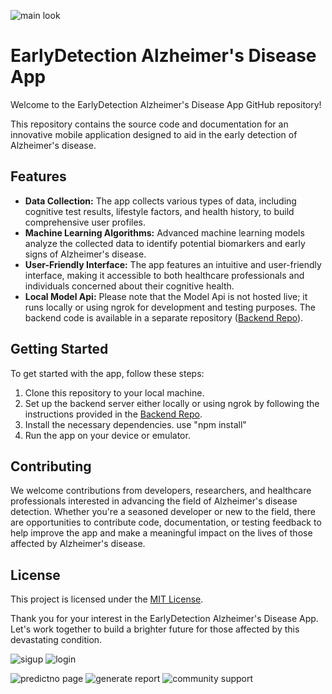 
![main look](https://github.com/Rafay0508/AlzAware-application/assets/106449952/28997867-5dce-4dbe-bcb8-7a8e0ed8a030)

# EarlyDetection Alzheimer's Disease App

Welcome to the EarlyDetection Alzheimer's Disease App GitHub repository!

This repository contains the source code and documentation for an innovative mobile application designed to aid in the early detection of Alzheimer's disease.

## Features

- **Data Collection:** The app collects various types of data, including cognitive test results, lifestyle factors, and health history, to build comprehensive user profiles.
- **Machine Learning Algorithms:** Advanced machine learning models analyze the collected data to identify potential biomarkers and early signs of Alzheimer's disease.
- **User-Friendly Interface:** The app features an intuitive and user-friendly interface, making it accessible to both healthcare professionals and individuals concerned about their cognitive health.
- **Local Model Api:** Please note that the Model Api is not hosted live; it runs locally or using ngrok for development and testing purposes. The backend code is available in a separate repository ([Backend Repo](AlzAware-backend-netlifyHosted)).

## Getting Started

To get started with the app, follow these steps:

1. Clone this repository to your local machine.
2. Set up the backend server either locally or using ngrok by following the instructions provided in the [Backend Repo](link-to-backend-repo).
3. Install the necessary dependencies. use "npm install"
4. Run the app on your device or emulator.

## Contributing

We welcome contributions from developers, researchers, and healthcare professionals interested in advancing the field of Alzheimer's disease detection. Whether you're a seasoned developer or new to the field, there are opportunities to contribute code, documentation, or testing feedback to help improve the app and make a meaningful impact on the lives of those affected by Alzheimer's disease.

## License

This project is licensed under the [MIT License](LICENSE).

Thank you for your interest in the EarlyDetection Alzheimer's Disease App. Let's work together to build a brighter future for those affected by this devastating condition.



![sigup](https://github.com/Rafay0508/AlzAware-application/assets/106449952/f4862f46-edae-4096-a27e-65387892fec5)
![login](https://github.com/Rafay0508/AlzAware-application/assets/106449952/46b4f0cd-6571-4959-b162-1eed17f4faa1)

![predictno page](https://github.com/Rafay0508/AlzAware-application/assets/106449952/aaedffba-37d9-4981-ac2b-a660e115238c)
![generate report](https://github.com/Rafay0508/AlzAware-application/assets/106449952/11108870-fadf-49ff-b249-70b042476896)
![community support](https://github.com/Rafay0508/AlzAware-application/assets/106449952/1aac680c-59cf-46f3-9262-92871a193cd7)

